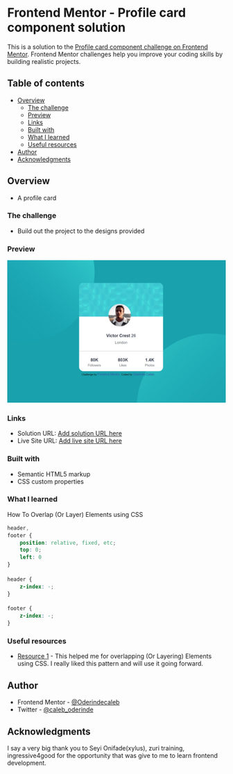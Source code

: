 # Frontend Mentor - Profile card component solution

This is a solution to the [Profile card component challenge on Frontend Mentor](https://www.frontendmentor.io/challenges/profile-card-component-cfArpWshJ). Frontend Mentor challenges help you improve your coding skills by building realistic projects. 

## Table of contents

- [Overview](#overview)
  - [The challenge](#the-challenge)
  - [Preview](#Preview)
  - [Links](#links)
  - [Built with](#built-with)
  - [What I learned](#what-i-learned)
  - [Useful resources](#useful-resources)
- [Author](#author)
- [Acknowledgments](#acknowledgments)


## Overview
- A profile card

### The challenge

- Build out the project to the designs provided

### Preview

![](./images/desktop-view.jpeg)


### Links

- Solution URL: [Add solution URL here](https://your-solution-url.com)
- Live Site URL: [Add live site URL here](https://your-live-site-url.com)


### Built with

- Semantic HTML5 markup
- CSS custom properties

### What I learned
How To Overlap (Or Layer) Elements using CSS

```css
header,
footer {
    position: relative, fixed, etc;
    top: 0;
    left: 0
}

header {
    z-index: -;
}

footer {
    z-index: -;
}
```
### Useful resources

- [Resource 1](https://code-boxx.com/overlap-layer-html-elements/) - This helped me for  overlapping (Or Layering) Elements using CSS. I really liked this pattern and will use it going forward.

## Author

- Frontend Mentor - [@Oderindecaleb](https://www.frontendmentor.io/profile/Oderindecaleb)
- Twitter - [@caleb_oderinde](https://www.twitter.com/caleb_oderinde)


## Acknowledgments
I say a very big thank you to Seyi Onifade(xylus), zuri training, ingressive4good for the opportunity that was give to me to learn frontend development.